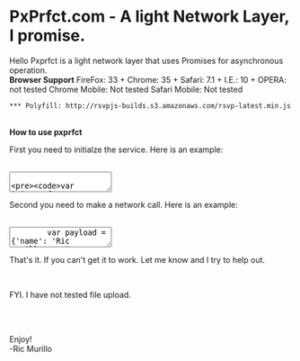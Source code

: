 PxPrfct.com - A light Network Layer, I promise.
=======

Hello Pxprfct is a light network layer that uses Promises for asynchronous operation.
<br/>
<b>Browser Support</b>
	FireFox: 33 +
	Chrome: 35 +
	Safari: 7.1 +
	I.E.: 10 + 
	OPERA: not tested
	Chrome Mobile: Not tested
	Safari Mobile: Not tested

	*** Polyfill: http://rsvpjs-builds.s3.amazonaws.com/rsvp-latest.min.js
<br/>
<b>How to use pxprfct</b>

<br/>

<p>First you need to initialze the service. Here is an example:	
</p>
<br/>
<textarea>

	var initPxprfct = new pxprfct.init({dev_env:true,
	        dev_host:'http://localhost:8000',
	        live_host:'http://pxprfct.com',
	        api_end_points: {'POST_API_NAME', '/url_end_point', 'GET_API_NAME', '/url_end_point'},
	        api_request_headers:[{'header_key_one':'key_value'}, {'header_key_two':'key_value'}]});

</textarea>
<br/>
<p>Second you need to make a network call. Here is an example:</p>
<br/>
<textarea>
		var payload = {'name': 'Ric Murillo', 'city': 'Los Angeles'}
        pxprfct.callAPI('GET', 'POST_API_NAME', payload).then(function(success){
	    	console.log("api success", success);
	    }).catch(function(error){
	    	console.log("api error", error);
	    });

</textarea>

<p>That's it.  If you can't get it to work.  Let me know and I try to help out.</p>
<br/>
<p>FYI. I have not tested file upload.</p> 
<br/>

<br/>

Enjoy!
<br/>
-Ric Murillo
